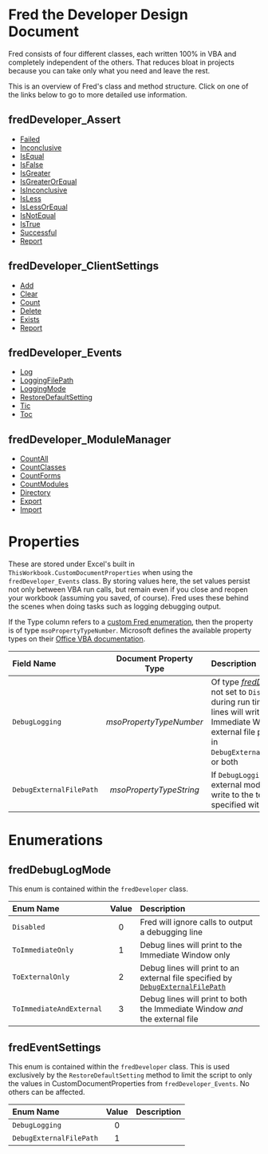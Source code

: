 # Fred the Developer Design Document

Fred consists of four different classes, each written 100% in VBA and completely independent of the others. That reduces bloat in projects because you can take only what you need and leave the rest.

This is an overview of Fred's class and method structure. Click on one of the links below to go to more detailed use information.

## fredDeveloper_Assert
- [Failed](Assert.md#failed)
- [Inconclusive](Assert.md#inconclusive)
- [IsEqual](Assert.md#isequal)
- [IsFalse](Assert.md#isfalse)
- [IsGreater](Assert.md#isgreater)
- [IsGreaterOrEqual](Assert.md#isgreaterorequal)
- [IsInconclusive](Assert.md#isinconclusive)
- [IsLess](Assert.md#isless)
- [IsLessOrEqual](Assert.md#islessorequal)
- [IsNotEqual](Assert.md#isequal)
- [IsTrue](Assert.md#istrue)
- [Successful](Assert.md#successful)
- [Report](Assert.md#report)

## fredDeveloper_ClientSettings
- [Add](ClientSettings.md#add)
- [Clear](ClientSettings.md#clear)
- [Count](ClientSettings.md#count)
- [Delete](ClientSettings.md#delete)
- [Exists](ClientSettings.md#exists)
- [Report](ClientSettings.md#report)

## fredDeveloper_Events
- [Log](Events.md#log)
- [LoggingFilePath](Events.md#loggingfilepath)
- [LoggingMode](Events.md#loggingmode)
- [RestoreDefaultSetting](Events.md#restoredefaultsetting)
- [Tic](Events.md#tic)
- [Toc](Events.md#toc)

## fredDeveloper_ModuleManager
- [CountAll](ModuleManager.md#countall)
- [CountClasses](ModuleManager.md#countclasses)
- [CountForms](ModuleManager.md#countforms)
- [CountModules](ModuleManager.md#countmodules)
- [Directory](ModuleManager.md#directory)
- [Export](ModuleManager.md#export)
- [Import](ModuleManager.md#import)


# Properties
These are stored under Excel's built in `ThisWorkbook.CustomDocumentProperties` when using the `fredDeveloper_Events` class. By storing values here, the set values persist not only between VBA run calls, but remain even if you close and reopen your workbook (assuming you saved, of course). Fred uses these behind the scenes when doing tasks such as logging debugging output.

If the Type column refers to a [custom Fred enumeration](#enumerations), then the property is of type `msoPropertyTypeNumber`. Microsoft defines the available property types on their [Office VBA documentation](https://docs.microsoft.com/en-us/office/vba/api/office.msodocproperties).

| Field Name | Document Property Type | Description | Default Value |
| :--------- | :----: | :---------- | :----: |
| `DebugLogging` | *msoPropertyTypeNumber* | Of type [*fredDebugLogMode*](#freddebuglogmode). If not set to `Disabled`, then during run time any debugging lines will write to the Immediate Window, an external file path as specified in `DebugExternalFileLoggingPath`, or both | `Disabled` |
| `DebugExternalFilePath` | *msoPropertyTypeString* | If `DebugLogging` set to an external mode, debug lines will write to the text file log specified within this parameter | `ThisWorkbook.Path` |

# Enumerations


## fredDebugLogMode

This enum is contained within the `fredDeveloper` class.

| Enum Name | Value | Description |
| :-------- | :---: | :---------- |
| `Disabled` 			|0| Fred will ignore calls to output a debugging line |
| `ToImmediateOnly`	  	|1| Debug lines will print to the Immediate Window only |
| `ToExternalOnly`	  	|2| Debug lines will print to an external file specified by [`DebugExternalFilePath`](#properties)|
| `ToImmediateAndExternal`	|3| Debug lines will print to both the Immediate Window *and* the external file |


## fredEventSettings

This enum is contained within the `fredDeveloper` class. This is used exclusively by the `RestoreDefaultSetting` method to limit the script to only the values in CustomDocumentProperties from `fredDeveloper_Events`. No others can be affected.

| Enum Name | Value | Description |
| :-------- | :---: | :---------- |
| `DebugLogging` 		|0| |
| `DebugExternalFilePath`  	|1| |

